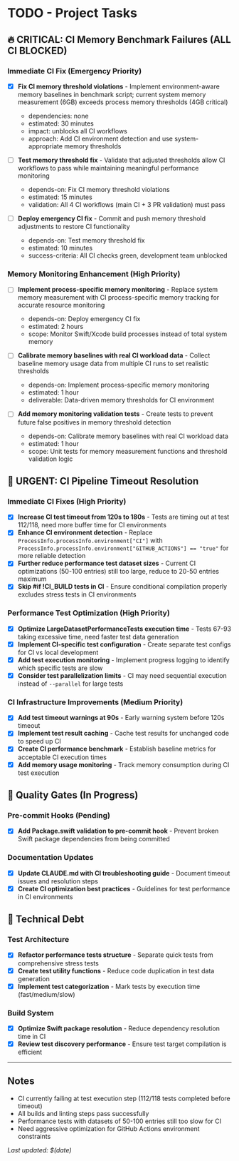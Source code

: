 # TODO - Project Tasks

## 🔥 CRITICAL: CI Memory Benchmark Failures (ALL CI BLOCKED)

### Immediate CI Fix (Emergency Priority)
- [x] **Fix CI memory threshold violations** - Implement environment-aware memory baselines in benchmark script; current system memory measurement (6GB) exceeds process memory thresholds (4GB critical)
  - dependencies: none
  - estimated: 30 minutes
  - impact: unblocks all CI workflows
  - approach: Add CI environment detection and use system-appropriate memory thresholds

- [ ] **Test memory threshold fix** - Validate that adjusted thresholds allow CI workflows to pass while maintaining meaningful performance monitoring
  - depends-on: Fix CI memory threshold violations  
  - estimated: 15 minutes
  - validation: All 4 CI workflows (main CI + 3 PR validation) must pass

- [ ] **Deploy emergency CI fix** - Commit and push memory threshold adjustments to restore CI functionality
  - depends-on: Test memory threshold fix
  - estimated: 10 minutes
  - success-criteria: All CI checks green, development team unblocked

### Memory Monitoring Enhancement (High Priority)
- [ ] **Implement process-specific memory monitoring** - Replace system memory measurement with CI process-specific memory tracking for accurate resource monitoring
  - depends-on: Deploy emergency CI fix
  - estimated: 2 hours
  - scope: Monitor Swift/Xcode build processes instead of total system memory

- [ ] **Calibrate memory baselines with real CI workload data** - Collect baseline memory usage data from multiple CI runs to set realistic thresholds
  - depends-on: Implement process-specific memory monitoring
  - estimated: 1 hour
  - deliverable: Data-driven memory thresholds for CI environment

- [ ] **Add memory monitoring validation tests** - Create tests to prevent future false positives in memory threshold detection
  - depends-on: Calibrate memory baselines with real CI workload data
  - estimated: 1 hour
  - scope: Unit tests for memory measurement functions and threshold validation logic

## 🚨 URGENT: CI Pipeline Timeout Resolution

### Immediate CI Fixes (High Priority)
- [x] **Increase CI test timeout from 120s to 180s** - Tests are timing out at test 112/118, need more buffer time for CI environments
- [x] **Enhance CI environment detection** - Replace `ProcessInfo.processInfo.environment["CI"]` with `ProcessInfo.processInfo.environment["GITHUB_ACTIONS"] == "true"` for more reliable detection  
- [x] **Further reduce performance test dataset sizes** - Current CI optimizations (50-100 entries) still too large, reduce to 20-50 entries maximum
- [x] **Skip #if !CI_BUILD tests in CI** - Ensure conditional compilation properly excludes stress tests in CI environments

### Performance Test Optimization (High Priority)  
- [x] **Optimize LargeDatasetPerformanceTests execution time** - Tests 67-93 taking excessive time, need faster test data generation
- [x] **Implement CI-specific test configuration** - Create separate test configs for CI vs local development
- [x] **Add test execution monitoring** - Implement progress logging to identify which specific tests are slow
- [x] **Consider test parallelization limits** - CI may need sequential execution instead of `--parallel` for large tests

### CI Infrastructure Improvements (Medium Priority)
- [x] **Add test timeout warnings at 90s** - Early warning system before 120s timeout
- [x] **Implement test result caching** - Cache test results for unchanged code to speed up CI
- [x] **Create CI performance benchmark** - Establish baseline metrics for acceptable CI execution times
- [x] **Add memory usage monitoring** - Track memory consumption during CI test execution

## 📝 Quality Gates (In Progress)

### Pre-commit Hooks (Pending)
- [x] **Add Package.swift validation to pre-commit hook** - Prevent broken Swift package dependencies from being committed

### Documentation Updates
- [x] **Update CLAUDE.md with CI troubleshooting guide** - Document timeout issues and resolution steps
- [x] **Create CI optimization best practices** - Guidelines for test performance in CI environments

## 🔧 Technical Debt

### Test Architecture
- [x] **Refactor performance tests structure** - Separate quick tests from comprehensive stress tests  
- [x] **Create test utility functions** - Reduce code duplication in test data generation
- [x] **Implement test categorization** - Mark tests by execution time (fast/medium/slow)

### Build System
- [x] **Optimize Swift package resolution** - Reduce dependency resolution time in CI
- [x] **Review test discovery performance** - Ensure test target compilation is efficient

---

## Notes
- CI currently failing at test execution step (112/118 tests completed before timeout)
- All builds and linting steps pass successfully
- Performance tests with datasets of 50-100 entries still too slow for CI
- Need aggressive optimization for GitHub Actions environment constraints

*Last updated: $(date)*